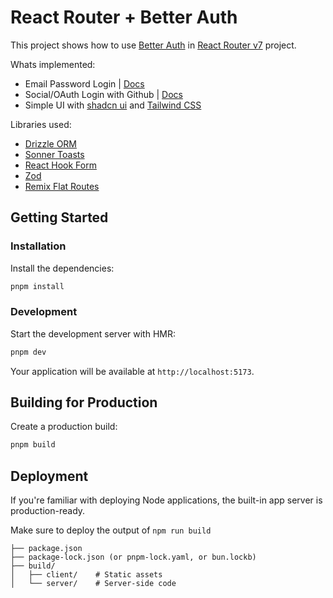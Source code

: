 # React Router + Better Auth

This project shows how to use [Better Auth](https://www.better-auth.com/) in [React Router v7](https://reactrouter.com/) project.

Whats implemented:

- Email Password Login | [Docs](https://www.better-auth.com/docs/authentication/email-password)
- Social/OAuth Login with Github | [Docs](https://www.better-auth.com/docs/authentication/github)
- Simple UI with [shadcn ui](https://ui.shadcn.com/) and [Tailwind CSS](https://tailwindcss.com/)

Libraries used:

- [Drizzle ORM](https://orm.drizzle.team/)
- [Sonner Toasts](https://sonner.emilkowal.ski/)
- [React Hook Form](https://react-hook-form.com/)
- [Zod](https://zod.dev/)
- [Remix Flat Routes](https://github.com/kiliman/remix-flat-routes)

## Getting Started

### Installation

Install the dependencies:

```bash
pnpm install
```

### Development

Start the development server with HMR:

```bash
pnpm dev
```

Your application will be available at `http://localhost:5173`.

## Building for Production

Create a production build:

```bash
pnpm build
```

## Deployment

If you're familiar with deploying Node applications, the built-in app server is production-ready.

Make sure to deploy the output of `npm run build`

```
├── package.json
├── package-lock.json (or pnpm-lock.yaml, or bun.lockb)
├── build/
│   ├── client/    # Static assets
│   └── server/    # Server-side code
```
